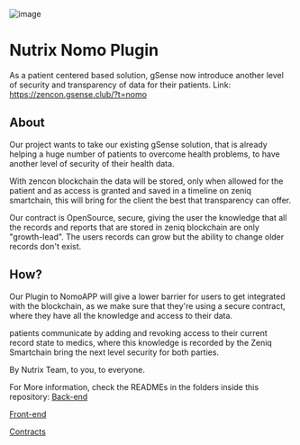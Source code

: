 
![image](https://github.com/williancaetano/zencon-nutrix/assets/61142917/c89b4c3c-9e6b-4be5-b1f2-69ba2630bb8f)
# Nutrix Nomo Plugin
As a patient centered based solution, gSense now introduce another level of security and transparency of data for their patients.
Link: https://zencon.gsense.club/?t=nomo

## About
Our project wants to take our existing gSense solution, that is already helping a huge number of patients to overcome health problems, to have another level of security of their health data.

With zencon blockchain the data will be stored, only when allowed for the patient and as access is granted and saved in a timeline on zeniq smartchain, this will bring for the client the best that transparency can offer.

Our contract is OpenSource, secure, giving the user the knowledge that all the records and reports that are stored in zeniq blockchain are only "growth-lead". The users records can grow but the ability to change older records don't exist.

## How?

Our Plugin to NomoAPP will give a lower barrier for users to get integrated with the blockchain, as we make sure that they're using a secure contract, where they have all the knowledge and access to their data.

patients communicate by adding and revoking access to their current record state to medics, where this knowledge is recorded by the Zeniq Smartchain bring the next level security for both parties.

By Nutrix Team, to you, to everyone.

For More information, check the READMEs in the folders inside this repository:
[Back-end](zencon-nutrix-backend/README.md)

[Front-end](zencon-nutrix-plugin/README.md)

[Contracts](contracts/README.md)


